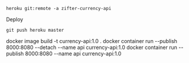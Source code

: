 ```
heroku git:remote -a zifter-currency-api
```

Deploy
```
git push heroku master
```

docker image build -t currency-api:1.0 .
docker container run --publish 8000:8080 --detach --name api currency-api:1.0
docker container run --publish 8000:8080 --name api currency-api:1.0